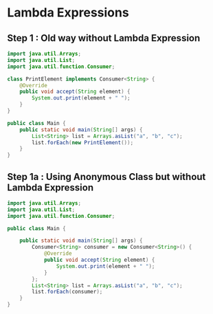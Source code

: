# Lambda Expressions


## Step 1 : Old way without Lambda Expression

```java
import java.util.Arrays;
import java.util.List;
import java.util.function.Consumer;

class PrintElement implements Consumer<String> {
    @Override
    public void accept(String element) {
        System.out.print(element + " ");
    }
}

public class Main {
    public static void main(String[] args) {
        List<String> list = Arrays.asList("a", "b", "c");
        list.forEach(new PrintElement());
    }
}
```

## Step 1a : Using Anonymous Class but without Lambda Expression

```java
import java.util.Arrays;
import java.util.List;
import java.util.function.Consumer;

public class Main {

    public static void main(String[] args) {
        Consumer<String> consumer = new Consumer<String>() {
            @Override
            public void accept(String element) {
                System.out.print(element + " ");
            }
        };
        List<String> list = Arrays.asList("a", "b", "c");
        list.forEach(consumer);
    }
}
```